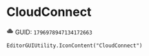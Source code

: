 # CloudConnect
![](/img/CloudConnect.png)
GUID: `1796978947134172663`
```
EditorGUIUtility.IconContent("CloudConnect")
```
